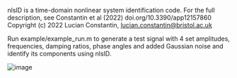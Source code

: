 nlsID is a time-domain nonlinear system identification code. For the full
description, see Constantin et al (2022) doi.org/10.3390/app12157860
Copyright (c) 2022 Lucian Constantin, lucian.constantin@bristol.ac.uk

Run example/example_run.m to generate a test signal with 4 set amplitudes,
frequencies, damping ratios, phase angles and added Gaussian noise and 
identify its components using nlsID.

![image](https://user-images.githubusercontent.com/20601389/192199971-de8f9347-3296-4ece-bd3b-f7f59ea706d1.png)
